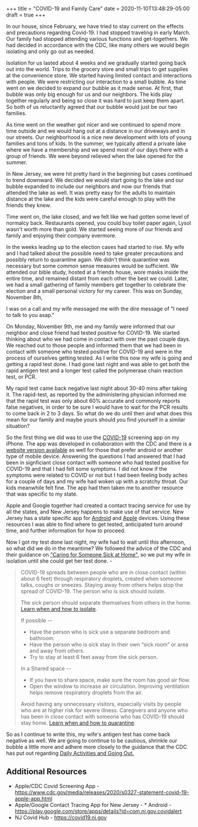 +++
title = "COVID-19 and Family Care"
date =  2020-11-10T13:48:29-05:00
draft = true
+++


In our house, since February, we have tried to stay current on the effects and
precautions regarding Covid-19. I had stopped traveling in early March. Our
family had stopped attending various functions and get-togethers. We had
decided in accordance with the CDC, like many others we would begin isolating
and only go out as needed.

Isolation for us lasted about 4 weeks and we gradually started going back out
into the world. Trips to the grocery store and small trips to get supplies at
the convenience store. We started having limited contact and interactions with
people. We were restricting our interaction to a small bubble. As time went on
we decided to expand our bubble as it made sense. At first, that bubble was
only big enough for us and our neighbors. The kids play together regularly and
being so close it was hard to just keep them apart. So both of us reluctantly
agreed that our bubble would just be our two families.

As time went on the weather got nicer and we continued to spend more time
outside and we would hang out at a distance in our driveways and in our
streets. Our neighborhood is a nice new development with lots of young families
and tons of kids. In the summer, we typically attend a private lake where we
have a membership and we spend most of our days there with a group of friends.
We were beyond relieved when the lake opened for the summer.

In New Jersey, we were hit pretty hard in the beginning but cases continued to
trend downward. We decided we would start going to the lake and our bubble
expanded to include our neighbors and now our friends that attended the lake as
well. It was pretty easy for the adults to maintain distance at the lake and
the kids were careful enough to play with the friends they knew.

Time went on, the lake closed, and we felt like we had gotten some level of
normalcy back. Restaurants opened, you could buy toilet paper again, Lysol
wasn't worth more than gold. We started seeing more of our friends and family
and enjoying their company evermore. 

In the weeks leading up to the election cases had started to rise. My wife and
I had talked about the possible need to take greater precautions and possibly
return to quarantine again. We didn't think quarantine was necessary but some
common sense measures would be sufficient. We attended our bible study, hosted
at a friends house, wore masks inside the entire time, and remained distant
from each other the best we could. Later, we had a small gathering of family
members get together to celebrate the election and a small personal victory for
my career. This was on Sunday, November 8th, 

I was on a call and my wife messaged me with the dire message of "I need to
talk to you asap." 

On Monday, November 9th, me and my family were informed that our neighbor and
close friend had tested positive for COVID-19. We started thinking about who we
had come in contact with over the past couple days. We reached out to those
people and informed them that we had been in contact with someone who tested
positive for COVID-19 and were in the process of ourselves getting tested. As I
write this now my wife is going and getting a rapid test done. I had gone last
night and was able to get both the rapid antigen test and a longer test called the
polymerase chain reaction test, or PCR.

My rapid test came back negative last night about 30-40 mins after taking it.
The rapid-test, as reported by the administering physician informed me that the
rapid test was only about 60% accurate and commonly reports false negatives, in
order to be sure I would have to wait for the PCR results to come back in 2 to
3 days. So what do we do until then and what does this mean for our family and
maybe yours should you find yourself in a similar situation?

So the first thing we did was to use the
[COVID-19](https://www.cdc.gov/media/releases/2020/s0327-statement-covid-19-apple-app.html)
screening app on my iPhone.
The app was developed in collaboration with the CDC and there is a [website
version available](https://covid19.apple.com/screening) as well for those that
prefer android or another type of mobile device. Answering the questions I had
answered that I had been in signficiant close contact with someone who had
tested positive for COVID-19 and that I had felt some symptoms. I did not know
if the symptoms were related to COVID or not but I had been feeling body aches
for a couple of days and my wife had woken up with a scratchy throat. Our kids
meanwhile felt fine. The app had then taken me to another resource that was
specific to my state. 

Apple and Google together had created a contact tracing service for use by all
the states, and New Jersey happens to make use of that service. New Jersey has
a state specific app for
[Android](https://play.google.com/store/apps/details?id=com.nj.gov.covidalert)
and [Apple](https://apps.apple.com/us/app/covid-alert-nj/id1529622525) devices.
Using these resources I was able to find where to get tested, anticipated turn
around time, and further information for how to proceed. 

Now I got my test done last night, my wife had to wait until this afternoon, so
what did we do in the meantime? We followed the advice of the CDC and their
guidance on ["Caring for Someone Sick at
Home"](https://www.cdc.gov/coronavirus/2019-ncov/if-you-are-sick/care-for-someone.html),
so we put my wife in isolation until she could get her test done. - 

>
> COVID-19 spreads between people who are in close contact (within about 6
> feet) through respiratory droplets, created when someone talks, coughs or
> sneezes. Staying away from others helps stop the spread of COVID-19.
> The person who is sick should isolate.
>
> The sick person should separate themselves from others in the home. [Learn when and how to isolate](https://www.cdc.gov/coronavirus/2019-ncov/if-you-are-sick/isolation.html).
>
> If possible -- 
> * Have the person who is sick use a separate bedroom and bathroom.
> * Have the person who is sick stay in their own “sick room” or area and away from others. 
> * Try to stay at least 6 feet away from the sick person.
> 
> In a Shared space -- 
> * If you have to share space, make sure the room has good air flow.
> * Open the window to increase air circulation. Improving ventilation helps
>   remove respiratory droplets from the air.
>
> Avoid having any unnecessary visitors, especially visits by people who are at
> higher risk for severe illness.
> Caregivers and anyone who has been in close contact with someone who has
> COVID-19 should stay home. [Learn when and how to quarantine](https://www.cdc.gov/coronavirus/2019-ncov/if-you-are-sick/quarantine.html).

So as I continue to write this, my wife's antigen test has come back negative
as well. We are going to continue to be cautious, shrinkle our bubble a little
more and adhere more closely to the guidance that the CDC has put out regarding
[Daily Activities and Going Out.
](https://www.cdc.gov/coronavirus/2019-ncov/daily-life-coping/going-out.html)

## Additional Resources
* Apple/CDC Covid Screening App - https://www.cdc.gov/media/releases/2020/s0327-statement-covid-19-apple-app.html
* Apple/Google Contact Tracing App for New Jersey - * Android - https://play.google.com/store/apps/details?id=com.nj.gov.covidalert
* NJ Covid Hub - https://covid19.nj.gov
